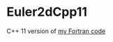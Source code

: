# Euler2dCpp11
C++ 11 version of [my Fortran code](https://github.com/truongd8593/euler2D-kfvs-Fortran2003)
